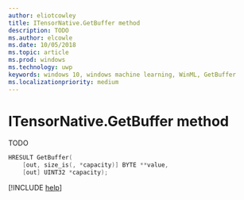 ```yaml
---
author: eliotcowley
title: ITensorNative.GetBuffer method
description: TODO
ms.author: elcowle
ms.date: 10/05/2018
ms.topic: article
ms.prod: windows
ms.technology: uwp
keywords: windows 10, windows machine learning, WinML, GetBuffer
ms.localizationpriority: medium
---
```


# ITensorNative.GetBuffer method

TODO

```cpp
HRESULT GetBuffer(
    [out, size_is(, *capacity)] BYTE **value, 
    [out] UINT32 *capacity);
```

[!INCLUDE [help](../includes/get-help.md)]